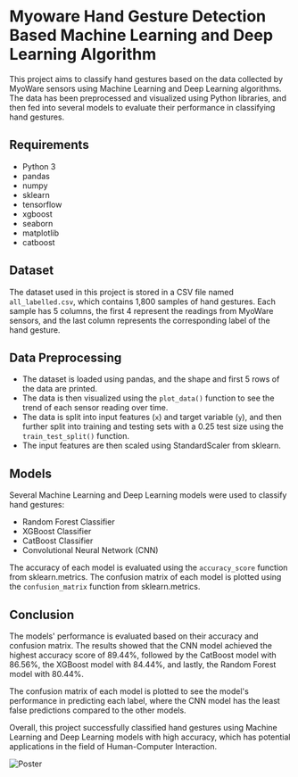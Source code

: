 # Myoware Hand Gesture Detection Based Machine Learning and Deep Learning Algorithm

This project aims to classify hand gestures based on the data collected by MyoWare sensors using Machine Learning and Deep Learning algorithms. The data has been preprocessed and visualized using Python libraries, and then fed into several models to evaluate their performance in classifying hand gestures.

## Requirements
- Python 3
- pandas
- numpy
- sklearn
- tensorflow
- xgboost
- seaborn
- matplotlib
- catboost

## Dataset
The dataset used in this project is stored in a CSV file named `all_labelled.csv`, which contains 1,800 samples of hand gestures. Each sample has 5 columns, the first 4 represent the readings from MyoWare sensors, and the last column represents the corresponding label of the hand gesture.

## Data Preprocessing
- The dataset is loaded using pandas, and the shape and first 5 rows of the data are printed.
- The data is then visualized using the `plot_data()` function to see the trend of each sensor reading over time.
- The data is split into input features (`x`) and target variable (`y`), and then further split into training and testing sets with a 0.25 test size using the `train_test_split()` function.
- The input features are then scaled using StandardScaler from sklearn.

## Models
Several Machine Learning and Deep Learning models were used to classify hand gestures:
- Random Forest Classifier
- XGBoost Classifier
- CatBoost Classifier
- Convolutional Neural Network (CNN)

The accuracy of each model is evaluated using the `accuracy_score` function from sklearn.metrics. The confusion matrix of each model is plotted using the `confusion_matrix` function from sklearn.metrics.

## Conclusion
The models' performance is evaluated based on their accuracy and confusion matrix. The results showed that the CNN model achieved the highest accuracy score of 89.44%, followed by the CatBoost model with 86.56%, the XGBoost model with 84.44%, and lastly, the Random Forest model with 80.44%.

The confusion matrix of each model is plotted to see the model's performance in predicting each label, where the CNN model has the least false predictions compared to the other models.

Overall, this project successfully classified hand gestures using Machine Learning and Deep Learning models with high accuracy, which has potential applications in the field of Human-Computer Interaction.

![Poster](https://i.ibb.co/Cv55mpy/A0-300-DPI-1.png)

